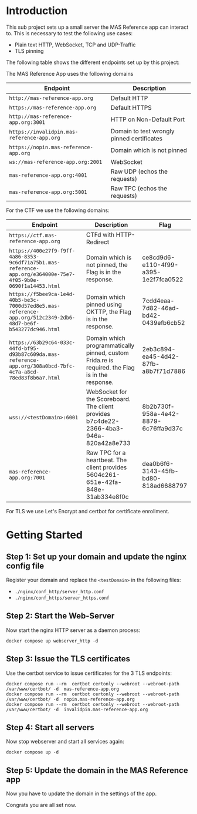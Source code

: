 # Introduction

This sub project sets up a small server the MAS Reference app can interact to. This is necessary to test the following use cases:

- Plain text HTTP, WebSocket, TCP and UDP-Traffic
- TLS pinning

The following table shows the different endpoints set up by this project:

The MAS Reference App uses the following domains

| Endpoint                                    | Description                                 |
| ------------------------------------------- | ------------------------------------------- |
| `http://mas-reference-app.org`              |  Default HTTP                               |
| `https://mas-reference-app.org`             |  Default HTTPS                              |
| `http://mas-reference-app.org:3001`         |  HTTP on Non-Default Port                   |
| `https://invalidpin.mas-reference-app.org`  |  Domain to test wrongly pinned certificates | 
| `https://nopin.mas-reference-app.org`       |  Domain which is not pinned                 | 
| `ws://mas-reference-app.org:2001`           |  WebSocket                                  |
| `mas-reference-app.org:4001`                |  Raw UDP (echos the requests)               |
| `mas-reference-app.org:5001`                |  Raw TPC (echos the requests)               |


For the CTF we use the following domains:

| Endpoint                             | Description                                                    |   Flag | 
| ------------------------------------ | -------------------------------------------------------------- | ------- |
| `https://ctf.mas-reference-app.org`  |  CTFd with HTTP-Redirect                                       |    <none>     |
| `https://400e27f9-f9ff-4a86-8353-9c6df71a75b1.mas-reference-app.org/e364000e-75e7-4f05-9b0e-0690f1a14453.html`                                  |  Domain which is not pinned, the Flag is in the response.      | ce8cd9d6-e110-4f99-a395-1e2f7fca0522 |
| `https://f5bee9ca-1e4d-40b5-be3c-7000d57ed8e5.mas-reference-app.org/512c2349-2db6-48d7-be6f-b543277dc946.html`                     |  Domain which pinned using OKTTP, the Flag is in the response.      | 7cdd4eaa-7d82-46ad-bd42-0439efb6cb52 | 
| `https://63b29c64-033c-44fd-bf95-d93b87c609da.mas-reference-app.org/308a0bcd-7bfc-4c7a-a8cd-78ed83f8b6a7.html`                                  |  Domain which programmatically pinned, custom Frida.re is required. the Flag is in the response.           | 2eb3c894-ea45-4d42-87fb-a8b7f71d7886 |
| `wss://<testDomain>:6001`            |  WebSocket for the Scoreboard. The client provides b7c4de22-2366-4ba3-946a-820a42a8e733 | 8b2b730f-958a-4e42-8879-6c76ffa9d37c |
| `mas-reference-app.org:7001`         |  Raw TPC for a heartbeat. The client provides 5604c261-651e-42fa-848e-31ab334e8f0c     | dea0b6f6-3143-45fb-bd80-818ad6688797 |


For TLS we use Let's Encrypt and certbot for certificate enrollment.

# Getting Started


## Step 1: Set up your domain and update the nginx config file

Register your domain and replace the `<testDomain>` in the following files:

- `./nginx/conf_http/server_http.conf`
- `./nginx/conf_https/server_https.conf`


## Step 2: Start the Web-Server

Now start the nginx HTTP server as a daemon process:

```
docker compose up webserver_http -d 
```


## Step 3: Issue the TLS certificates

Use the certbot service to issue certificates for the 3 TLS endpoints:

```
docker compose run --rm  certbot certonly --webroot --webroot-path /var/www/certbot/ -d  mas-reference-app.org
docker compose run --rm  certbot certonly --webroot --webroot-path /var/www/certbot/ -d  nopin.mas-reference-app.org
docker compose run --rm  certbot certonly --webroot --webroot-path /var/www/certbot/ -d  invalidpin.mas-reference-app.org
```

## Step 4: Start all servers

Now stop webserver and start all services again:

```
docker compose up -d
```


## Step 5: Update the domain in the MAS Reference app

Now you have to update the domain in the settings of the app. 

Congrats you are all set now. 